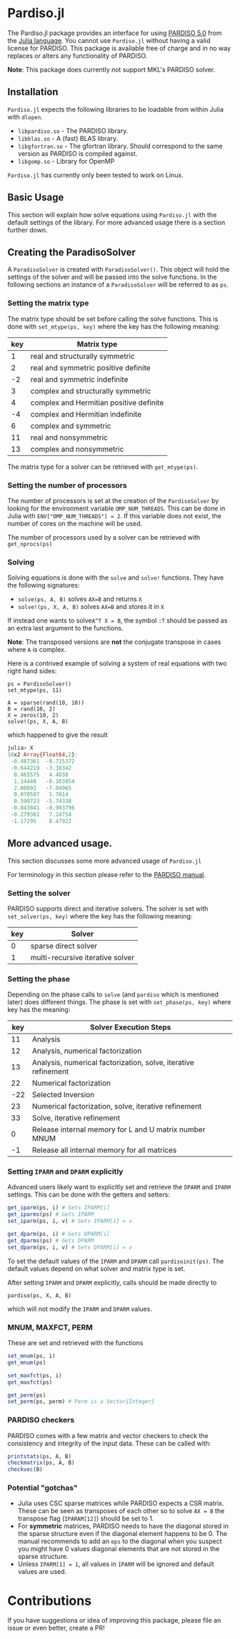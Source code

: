 # Pardiso.jl

The Pardiso.jl package provides an interface for using [PARDISO 5.0](http://www.pardiso-project.org/) from the [Julia language](http://julialang.org). You cannot use `Pardiso.jl` without having a valid license for PARDISO. This package is available free of charge and in no way replaces or alters any functionality of PARDISO.

**Note**: This package does currently not support MKL's PARDISO solver.


## Installation

`Pardiso.jl` expects the following libraries to be loadable from within Julia with `dlopen`.

* `libpardiso.so` - The PARDISO library.
* `libblas.so` - A (fast) BLAS library.
* `libgfortran.so` - The gfortran library. Should correspond to the same version as PARDISO is compiled against.
* `libgomp.so` - Library for OpenMP

`Pardiso.jl`  has currently only been tested to work on Linux.


## Basic Usage

This section will explain how solve equations using `Pardiso.jl` with the default settings of the library. For more advanced usage there is a section further down.

## Creating the ParadisoSolver

A `ParadisoSolver` is created with `ParadisoSolver()`. This object will hold the settings of the solver and will be passed into the solve functions. In the following sections an instance of a `ParadisoSolver` will be referred to as `ps`.

### Setting the matrix type

The matrix type should be set before calling the solve functions. This is done with `set_mtype(ps, key)` where the key has the following meaning:

| key   | Matrix type                               |
|----   |-----------------------------------------  |
| 1     | real and structurally symmetric           |
| 2     | real and symmetric positive definite      |
| -2    | real and symmetric indefinite             |
| 3     | complex and structurally symmetric        |
| 4     | complex and Hermitian positive definite   |
| -4    | complex and Hermitian indefinite          |
| 6     | complex and symmetric                     |
| 11    | real and nonsymmetric                     |
| 13    | complex and nonsymmetric                  |


The matrix type for a solver can be retrieved with `get_mtype(ps)`.

### Setting the number of processors

The number of processors is set at the creation of the `PardisoSolver` by looking for the environment variable `OMP_NUM_THREADS`. This can be done in Julia with `ENV["OMP_NUM_THREADS"] = 2`. If this variable does not exist, the number of cores on the machine will be used.

The number of processors used by a solver can be retrieved with `get_nprocs(ps)`

### Solving

Solving equations is done with the `solve` and `solve!` functions. They have the following signatures:

* `solve(ps, A, B)` solves `AX=B` and returns `X`
* `solve!(ps, X, A, B)` solves `AX=B` and stores it in `X`

If instead one wants to solve`A^T X = B`, the symbol `:T` should be passed as an extra last argument to the functions.

**Note**: The transposed versions are **not** the conjugate transpose in cases where `A` is complex.

Here is a contrived example of solving a system of real equations with two right hand sides:

```
ps = PardisoSolver()
set_mtype(ps, 11)

A = sparse(rand(10, 10))
B = rand(10, 2)
X = zeros(10, 2)
solve!(ps, X, A, B)
````

which happened to give the result

```julia
julia> X
10x2 Array{Float64,2}:
 -0.487361  -0.715372
 -0.644219  -3.38342
  0.465575   4.4838
  1.14448   -0.103854
  2.00892   -7.04965
  0.870507   1.7014
  0.590723  -5.74338
 -0.843841  -0.903796
 -0.279381   7.24754
 -1.17295    8.47922
```

## More advanced usage.

This section discusses some more advanced usage of `Pardiso.jl`

For terminology in this section please refer to the [PARDISO manual](http://www.pardiso-project.org/manual/manual.pdf).

### Setting the solver
PARDISO supports direct and iterative solvers. The solver is set with `set_solver(ps, key)` where the key has the following meaning:

| key | Solver                           |
|-----|----------------------------------|
| 0   | sparse direct solver             |
| 1   | multi-recursive iterative solver |


### Setting the phase

Depending on the phase calls to `solve` (and `pardiso` which is mentioned later) does different things. The phase is set with `set_phase(ps, key)` where key has the meaning:

| key   | Solver Execution Steps                                         |
|-------|----------------------------------------------------------------|
| 11    | Analysis                                                       |
| 12    | Analysis, numerical factorization                              |
| 13    | Analysis, numerical factorization, solve, iterative refinement |
| 22    | Numerical factorization                                        |
| -22   | Selected Inversion                                             |
| 23    | Numerical factorization, solve, iterative refinement           |
| 33    | Solve, iterative refinement                                    |
| 0     | Release internal memory for L and U matrix number MNUM         |
| -1    | Release all internal memory for all matrices                   |

### Setting `IPARM` and `DPARM` explicitly
Advanced users likely want to explicitly set and retrieve the `DPARM` and `IPARM` settings.
This can be done with the getters and setters:

```julia
get_iparm(ps, i) # Gets IPARM[i]
get_iparms(ps) # Gets IPARM
set_iparm(ps, i, v) # Sets IPARM[i] = v

get_dparm(ps, i) # Gets DPARM[i]
get_dparms(ps) # Gets DPARM
set_dparm(ps, i, v) # Sets DPARM[i] = v
```

To set the default values of the `IPARM` and `DPARM` call `pardisoinit(ps)`. The default values depend on what solver and matrix type is set.

After setting `IPARM` and `DPARM` explicitly, calls should be made directly to
```
pardiso(ps, X, A, B)
```
which will not modify the `IPARM` and `DPARM` values.

### MNUM, MAXFCT, PERM

These are set and retrieved with the functions

```julia
set_mnum(ps, i)
get_mnum(ps)

set_maxfct(ps, i)
get_maxfct(ps)

get_perm(ps)
set_perm(ps, perm) # Perm is a Vector{Integer}
```

### PARDISO checkers

PARDISO comes with a few matrix and vector checkers to check the consistency and integrity of the input data. These can be called with:

```julia
printstats(ps, A, B)
checkmatrix(ps, A, B)
checkvec(B)
```

### Potential "gotchas"

* Julia uses CSC sparse matrices while PARDISO expects a CSR matrix. These can be seen as transposes of each other so to solve `AX = B` the transpose flag (`IPARAM[12]`) should be set to 1.
* For **symmetric** matrices, PARDISO needs to have the diagonal stored in the sparse structure even if the diagonal element happens to be 0. The manual recommends to add an `eps` to the diagonal when you suspect you might have 0 values diagonal elements that are not stored in the sparse structure.
* Unless `IPARM[1] = 1`, all values in `IPARM` will be ignored and default values are used.

# Contributions

If you have suggestions or idea of improving this package, please file an issue or even better, create a PR!
